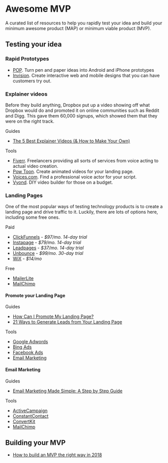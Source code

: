 # Awesome MVP

A curated list of resources to help you rapidly test your idea and build your minimum awesome product (MAP) or minimum viable product (MVP).

## Testing your idea

### Rapid Prototypes

* [POP](https://marvelapp.com/pop/). Turn pen and paper ideas into Android and iPhone prototypes
* [Invision](https://www.invisionapp.com/). Create interactive web and mobile designs that you can have customers try out.

### Explainer videos

Before they build anything, Dropbox put up a video showing off what Dropbox would do and promoted it on online communities such as Reddit and Digg. This gave them 60,000 signups, which showed them that they were on the right track.

Guides

* [The 5 Best Explainer Videos (& How to Make Your Own)](https://www.wordstream.com/blog/ws/2014/03/13/explainer-videos)

Tools

* [Fiverr](http://fiverr.com). Freelancers providing all sorts of services from voice acting to actual video creation.
* [Pow Toon](https://www.powtoon.com). Create animated videos for your landing page.
* [Voices.com](http://voices.com). Find a professional voice actor for your script.
* [Vyond](https://www.vyond.com/plans/business/). DIY video builder for those on a budget.

### Landing Pages

One of the most popular ways of testing technology products is to create a landing page and drive traffic to it. Luckily, there are lots of options here, including some free ones.

Paid
* [ClickFunnels](https://www.clickfunnels.com/) - *$97/mo. 14-day trial*
* [Instapage](https://instapage.com) - *$79/mo. 14-day trial*
* [Leadpages](https://www.leadpages.net/) - *$37/mo. 14-day trial*
* [Unbounce](https://unbounce.com/) - *$99/mo. 30-day trial*
* [WiX](https://www.wix.com/website/templates/html/landing-pages) - *$14/mo*

Free

* [MailerLite](https://www.mailerlite.com/features/landing-pages) 
* [MailChimp](https://mailchimp.com/features/landing-pages) 

#### Promote your Landing Page

Guides

* [How Can I Promote My Landing Page?
](https://instapage.com/how-to-create-a-landing-page-chapter-6)
* [21 Ways to Generate Leads from Your Landing Page
](http://www.thestarta.com/articles/managing/21-ways-to-promote-your-landing-page-without-spending-a-dime/)

Tools

* [Google Adwords](https://adwords.google.com/)
* [Bing Ads](https://secure.bingads.microsoft.com/)
* [Facebook Ads](https://www.facebook.com/business/)
* [Email Marketing](#email-marketing)

#### Email Marketing

Guides

* [Email Marketing Made Simple: A Step by Step Guide](https://optinmonster.com/beginners-guide-to-email-marketing/)

Tools

* [ActiveCampaign](https://www.activecampaign.com/)
* [ConstantContact](https://www.constantcontact.com/index.jsp)
* [ConvertKit](https://convertkit.com/)
* [MailChimp](https://mailchimp.com/)

## Building your MVP

* [How to build an MVP the right way in 2018](https://medium.com/swlh/how-to-build-an-mvp-in-the-right-way-in-2018-f538df0f2bba)
